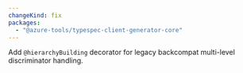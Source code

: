 ```yaml
---
changeKind: fix
packages:
  - "@azure-tools/typespec-client-generator-core"
---
```


Add `@hierarchyBuilding` decorator for legacy backcompat multi-level discriminator handling.
